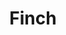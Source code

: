 ---
title: "Finch"
year: 2021
rating: 1.5
stars: "★½"
rewatched: false
permalink: "finch"
watched_on: 2021-11-06
---